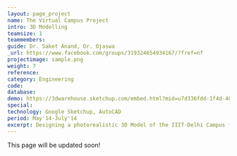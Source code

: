 ```yaml
---
layout: page_project
name: The Virtual Campus Project
intro: 3D Modelling
teamsize: 1
teammembers: 
guide: Dr. Saket Anand, Dr. Ojaswa
_url: https://www.facebook.com/groups/319324654934167/?fref=nf
projectimage: sample.png
weight: 7
reference: 
category: Engineering
code: 
database:
demo: https://3dwarehouse.sketchup.com/embed.html?mid=u7d336fdd-1f4d-487b-96aa-28cdf7a66542
special:
technology: Google Sketchup, AutoCAD
period: May'14-July'14
excerpt: Designing a photorealistic 3D Model of the IIIT-Delhi Campus for a project focused on using it as a basis for efficient automated 3D Scanning and Modelling of buildings.
---
```

This page will be updated soon!